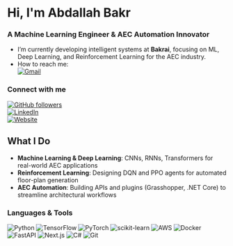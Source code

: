 # Hi, I'm Abdallah Bakr

### A Machine Learning Engineer & AEC Automation Innovator  
- I’m currently developing intelligent systems at **Bakrai**, focusing on ML, Deep Learning, and Reinforcement Learning for the AEC industry.  
- How to reach me:  
  [![Gmail](https://img.shields.io/badge/-abdallahbakrai@gmail.com-c14438?style=for-the-badge&logo=gmail&logoColor=white)](mailto:abdallahbakrai@gmail.com)  

### Connect with me  
[![GitHub followers](https://img.shields.io/github/followers/a-bakr?label=Follow&style=for-the-badge)](https://github.com/a-bakr)  
[![LinkedIn](https://img.shields.io/badge/-LinkedIn-0A66C2?style=for-the-badge&logo=linkedin&logoColor=white)](https://linkedin.com/in/abdallah-bakr)  
[![Website](https://img.shields.io/badge/-Bakrai.com-101010?style=for-the-badge&logo=github&logoColor=white)](https://bakrai.com/about) 

## What I Do  
- **Machine Learning & Deep Learning**: CNNs, RNNs, Transformers for real-world AEC applications  
- **Reinforcement Learning**: Designing DQN and PPO agents for automated floor-plan generation  
- **AEC Automation**: Building APIs and plugins (Grasshopper, .NET Core) to streamline architectural workflows  

### Languages & Tools  
<p>
  <img alt="Python" src="https://img.shields.io/badge/-Python-3670A0?style=for-the-badge&logo=python&logoColor=white" />
  <img alt="TensorFlow" src="https://img.shields.io/badge/-TensorFlow-FF6F00?style=for-the-badge&logo=tensorflow&logoColor=white" />
  <img alt="PyTorch" src="https://img.shields.io/badge/-PyTorch-EE4C2C?style=for-the-badge&logo=pytorch&logoColor=white" />
  <img alt="scikit-learn" src="https://img.shields.io/badge/-scikit--learn-F7931E?style=for-the-badge&logo=scikit-learn&logoColor=white" />
  <img alt="AWS" src="https://img.shields.io/badge/-AWS-232F3E?style=for-the-badge&logo=amazonaws&logoColor=white" />
  <img alt="Docker" src="https://img.shields.io/badge/-Docker-2496ED?style=for-the-badge&logo=docker&logoColor=white" />
  <img alt="FastAPI" src="https://img.shields.io/badge/-FastAPI-009688?style=for-the-badge&logo=fastapi&logoColor=white" />
  <img alt="Next.js" src="https://img.shields.io/badge/-Next.js-000000?style=for-the-badge&logo=nextdotjs&logoColor=white" />
  <img alt="C#" src="https://img.shields.io/badge/-C%23-239120?style=for-the-badge&logo=c-sharp&logoColor=white" />
  <img alt="Git" src="https://img.shields.io/badge/-Git-F05032?style=for-the-badge&logo=git&logoColor=white" />
</p>
